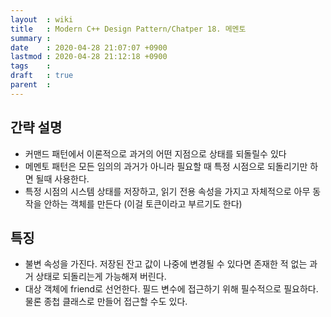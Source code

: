 ```yaml
---
layout  : wiki
title   : Modern C++ Design Pattern/Chatper 18. 메멘토
summary : 
date    : 2020-04-28 21:07:07 +0900
lastmod : 2020-04-28 21:12:18 +0900
tags    : 
draft   : true
parent  : 
---
```


## 간략 설명
* 커맨드 패턴에서 이론적으로 과거의 어떤 지점으로 상태를 되돌릴수 있다
* 메멘토 패턴은 모든 임의의 과거가 아니라 필요할 때 특정 시점으로 되돌리기만 하면 될때 사용한다.
* 특정 시점의 시스템 상태를 저장하고, 읽기 전용 속성을 가지고 자체적으로 아무 동작을 안하는 객체를 만든다 (이걸 토큰이라고 부르기도 한다)

## 특징
* 불변 속성을 가진다. 저장된 잔고 값이 나중에 변경될 수 있다면 존재한 적 없는 과거 상태로 되돌리는게 가능해져 버린다.
* 대상 객체에 friend로 선언한다. 필드 변수에 접근하기 위해 필수적으로 필요하다. 물론 종첩 클래스로 만들어 접근할 수도 있다.


